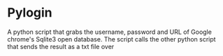 # Pylogin
A python script that grabs the username, password and URL of Google chrome's Sqlite3 open database. The script calls the other python script that sends the result as a txt file over 
